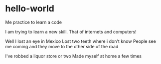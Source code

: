 # hello-world
Me practice to learn a code

I am trying to learn a new skill. That of internets and computers!

Well I lost an eye in Mexico
Lost two teeth where i don't know
People see me coming and they move to the other side of the road

I've robbed a liquor store or two
Made myself at home a few times
